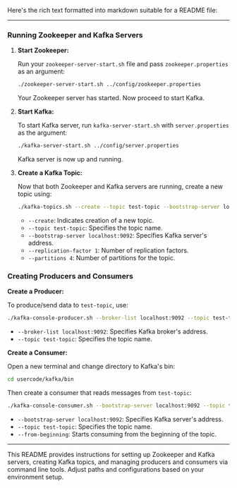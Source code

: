 Here's the rich text formatted into markdown suitable for a README file:

---

### Running Zookeeper and Kafka Servers

1. **Start Zookeeper:**

   Run your `zookeeper-server-start.sh` file and pass `zookeeper.properties` as an argument:

   ```bash
   ./zookeeper-server-start.sh ../config/zookeeper.properties
   ```

   Your Zookeeper server has started. Now proceed to start Kafka.

2. **Start Kafka:**

   To start Kafka server, run `kafka-server-start.sh` with `server.properties` as the argument:

   ```bash
   ./kafka-server-start.sh ../config/server.properties
   ```

   Kafka server is now up and running.

3. **Create a Kafka Topic:**

   Now that both Zookeeper and Kafka servers are running, create a new topic using:

   ```bash
   ./kafka-topics.sh --create --topic test-topic --bootstrap-server localhost:9092 --replication-factor 1 --partitions 4
   ```

   - `--create`: Indicates creation of a new topic.
   - `--topic test-topic`: Specifies the topic name.
   - `--bootstrap-server localhost:9092`: Specifies Kafka server's address.
   - `--replication-factor 1`: Number of replication factors.
   - `--partitions 4`: Number of partitions for the topic.

### Creating Producers and Consumers

**Create a Producer:**

To produce/send data to `test-topic`, use:

```bash
./kafka-console-producer.sh --broker-list localhost:9092 --topic test-topic
```

- `--broker-list localhost:9092`: Specifies Kafka broker's address.
- `--topic test-topic`: Specifies the topic name.

**Create a Consumer:**

Open a new terminal and change directory to Kafka's bin:

```bash
cd usercode/kafka/bin
```

Then create a consumer that reads messages from `test-topic`:

```bash
./kafka-console-consumer.sh --bootstrap-server localhost:9092 --topic test-topic --from-beginning
```

- `--bootstrap-server localhost:9092`: Specifies Kafka server's address.
- `--topic test-topic`: Specifies the topic name.
- `--from-beginning`: Starts consuming from the beginning of the topic.

---

This README provides instructions for setting up Zookeeper and Kafka servers, creating Kafka topics, and managing producers and consumers via command line tools. Adjust paths and configurations based on your environment setup.
